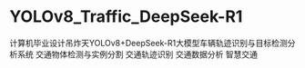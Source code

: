 # YOLOv8_Traffic_DeepSeek-R1
计算机毕业设计吊炸天YOLOv8+DeepSeek-R1大模型车辆轨迹识别与目标检测分析系统 交通物体检测与实例分割 交通轨迹识别 交通数据分析 智慧交通

